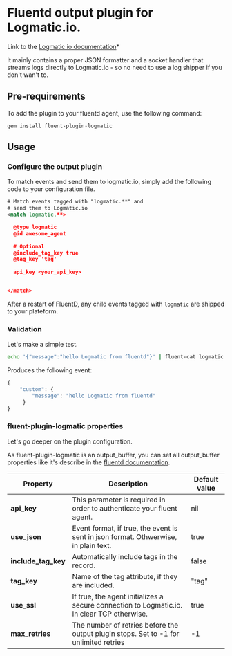 # Fluentd output plugin for Logmatic.io.
Link to the [Logmatic.io documentation](http://doc.logmatic.io/docs/using-fluentd)*


It mainly contains a proper JSON formatter and a socket handler that
streams logs directly to Logmatic.io - so no need to use a log shipper
if you don't wan't to.

## Pre-requirements

To add the plugin to your fluentd agent, use the following command:

    gem install fluent-plugin-logmatic

## Usage
### Configure the output plugin

To match events and send them to logmatic.io, simply add the following code to your configuration file.

```xml
# Match events tagged with "logmatic.**" and
# send them to Logmatic.io
<match logmatic.**>

  @type logmatic
  @id awesome_agent
  
  # Optional
  @include_tag_key true
  @tag_key 'tag'
  
  api_key <your_api_key>


</match>

```

After a restart of FluentD, any child events tagged with `logmatic` are shipped to your plateform.

### Validation
Let's make a simple test.

```bash
echo '{"message":"hello Logmatic from fluentd"}' | fluent-cat logmatic.demo
```

Produces the following event:

```javascript
{ 
    "custom": {
        "message": "hello Logmatic from fluentd"
     }
}
```

### fluent-plugin-logmatic properties
Let's go deeper on the plugin configuration.

As fluent-plugin-logmatic is an output_buffer, you can set all output_buffer properties like it's describe in the [fluentd documentation](http://docs.fluentd.org/articles/output-plugin-overview#buffered-output-parameters "documentation").


|  Property   |  Description                                                             |  Default value |
|-------------|--------------------------------------------------------------------------|----------------|
| **api_key** | This parameter is required in order to authenticate your fluent agent.   | nil            |
| **use_json**| Event format, if true, the event is sent in json format. Othwerwise, in plain text. | true      |
| **include_tag_key**| Automatically include tags in the record. | false      |
| **tag_key**| Name of the tag attribute, if they are included. | "tag"      |
| **use_ssl** | If true, the agent initializes a secure connection to Logmatic.io. In clear TCP otherwise. | true |
|**max_retries**| The number of retries before the output plugin stops. Set to -1 for unlimited retries | -1 |

